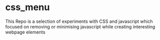 css_menu
========

This Repo is a selection of experiments with CSS and javascript which focused on removing or minimising javascript while creating interesting webpage elements

